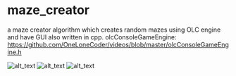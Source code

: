 # maze_creator
a maze creator algorithm which creates random mazes using OLC engine and have GUI also written in cpp.
olcConsoleGameEngine: https://github.com/OneLoneCoder/videos/blob/master/olcConsoleGameEngine.h

![alt_text](https://user-images.githubusercontent.com/25844897/64730359-ffcf4200-d500-11e9-9290-008e19548c7e.jpg)
![alt_text](https://user-images.githubusercontent.com/25844897/64730360-0067d880-d501-11e9-9038-81491a87c9f9.jpg)
![alt_text](https://user-images.githubusercontent.com/25844897/64730361-0067d880-d501-11e9-97d3-e9a49c70f351.jpg)
